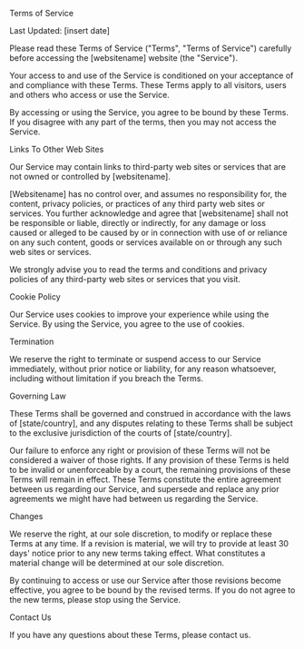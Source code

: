 Terms of Service

Last Updated: [insert date]

Please read these Terms of Service ("Terms", "Terms of Service") carefully before accessing the [websitename] website (the "Service").

Your access to and use of the Service is conditioned on your acceptance of and compliance with these Terms. These Terms apply to all visitors, users and others who access or use the Service.

By accessing or using the Service, you agree to be bound by these Terms. If you disagree with any part of the terms, then you may not access the Service.

Links To Other Web Sites

Our Service may contain links to third-party web sites or services that are not owned or controlled by [websitename].

[Websitename] has no control over, and assumes no responsibility for, the content, privacy policies, or practices of any third party web sites or services. You further acknowledge and agree that [websitename] shall not be responsible or liable, directly or indirectly, for any damage or loss caused or alleged to be caused by or in connection with use of or reliance on any such content, goods or services available on or through any such web sites or services.

We strongly advise you to read the terms and conditions and privacy policies of any third-party web sites or services that you visit.

Cookie Policy

Our Service uses cookies to improve your experience while using the Service. By using the Service, you agree to the use of cookies.

Termination

We reserve the right to terminate or suspend access to our Service immediately, without prior notice or liability, for any reason whatsoever, including without limitation if you breach the Terms.

Governing Law

These Terms shall be governed and construed in accordance with the laws of [state/country], and any disputes relating to these Terms shall be subject to the exclusive jurisdiction of the courts of [state/country].

Our failure to enforce any right or provision of these Terms will not be considered a waiver of those rights. If any provision of these Terms is held to be invalid or unenforceable by a court, the remaining provisions of these Terms will remain in effect. These Terms constitute the entire agreement between us regarding our Service, and supersede and replace any prior agreements we might have had between us regarding the Service.

Changes

We reserve the right, at our sole discretion, to modify or replace these Terms at any time. If a revision is material, we will try to provide at least 30 days' notice prior to any new terms taking effect. What constitutes a material change will be determined at our sole discretion.

By continuing to access or use our Service after those revisions become effective, you agree to be bound by the revised terms. If you do not agree to the new terms, please stop using the Service.

Contact Us

If you have any questions about these Terms, please contact us.